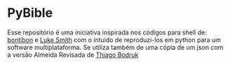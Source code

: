 # PyBible

Esse repositório é uma iniciativa inspirada nos códigos para shell de: [bontibon](https://github.com/bontibon/kjv) e 
[Luke Smith](https://github.com/LukeSmithxyz/kjv) com o intuido de reproduzi-los em python para um software multiplataforma.
Se utiliza também de uma cópia de um json com a versão Almeida Revisada de [Thiago Bodruk](https://github.com/thiagobodruk/biblia)
